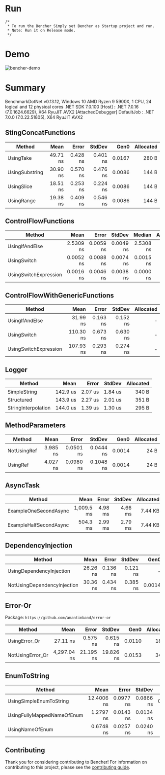 # Run
    /*
     * To run the Bencher Simply set Bencher as Startup project and run.
     * Note: Run it on Release mode.
     */

# Demo
![bencher-demo](https://github.com/SaileshBK/Bencher/assets/101400043/bede4256-912e-450c-8a7c-5c9b26767e78)

# Summary
BenchmarkDotNet v0.13.12, Windows 10
AMD Ryzen 9 5900X, 1 CPU, 24 logical and 12 physical cores
.NET SDK 7.0.100
  [Host]     : .NET 7.0.16 (7.0.1624.6629), X64 RyuJIT AVX2 [AttachedDebugger]
  DefaultJob : .NET 7.0.0 (7.0.22.51805), X64 RyuJIT AVX2

## StingConcatFunctions

| Method              | Mean     | Error    | StdDev   | Gen0   | Allocated |
|-------------------- |---------:|---------:|---------:|-------:|----------:|
| UsingTake      | 49.71 ns | 0.428 ns | 0.401 ns | 0.0167 |     280 B |
| UsingSubstring | 30.90 ns | 0.570 ns | 0.476 ns | 0.0086 |     144 B |
| UsingSlice     | 18.51 ns | 0.253 ns | 0.224 ns | 0.0086 |     144 B |
| UsingRange     | 19.38 ns | 0.409 ns | 0.546 ns | 0.0086 |     144 B |


## ControlFlowFunctions

| Method                     | Mean      | Error     | StdDev    | Median    | Allocated |
|--------------------------- |----------:|----------:|----------:|----------:|----------:|
| UsingIfAndElse        | 2.5309 ns | 0.0059 ns | 0.0049 ns | 2.5308 ns |         - |
| UsingSwitch           | 0.0052 ns | 0.0088 ns | 0.0074 ns | 0.0015 ns |         - |
| UsingSwitchExpression | 0.0016 ns | 0.0046 ns | 0.0038 ns | 0.0000 ns |         - |

## ControlFlowWithGenericFunctions

| Method                     | Mean      | Error    | StdDev   | Allocated |
|--------------------------- |----------:|---------:|---------:|----------:|
| UsingIfAndElse        |  31.99 ns | 0.163 ns | 0.152 ns |         - |
| UsingSwitch           | 110.30 ns | 0.673 ns | 0.630 ns |         - |
| UsingSwitchExpression | 107.93 ns | 0.293 ns | 0.274 ns |         - |

## Logger

| Method              | Mean     | Error   | StdDev  | Allocated |
|-------------------- |---------:|--------:|--------:|----------:|
| SimpleString        | 142.9 us | 2.07 us | 1.84 us |     340 B |
| Structured          | 143.9 us | 2.27 us | 2.01 us |     351 B |
| StringInterpolation | 144.0 us | 1.39 us | 1.30 us |     295 B |

## MethodParameters

| Method           | Mean     | Error     | StdDev    | Gen0   | Allocated |
|----------------- |---------:|----------:|----------:|-------:|----------:|
| NotUsingRef | 3.985 ns | 0.0501 ns | 0.0444 ns | 0.0014 |      24 B |
| UsingRef    | 4.027 ns | 0.0980 ns | 0.1048 ns | 0.0014 |      24 B |

## AsyncTask

| Method       | Mean       | Error   | StdDev  | Allocated |
|------------- |-----------:|--------:|--------:|----------:|
| ExampleOneSecondAsync | 1,009.5 ms | 4.98 ms | 4.66 ms |   7.44 KB |
| ExampleHalfSecondAsync |   504.3 ms | 2.99 ms | 2.79 ms |   7.44 KB |

## DependencyInjection

| Method                      | Mean     | Error    | StdDev   | Gen0   | Allocated |
|---------------------------- |---------:|---------:|---------:|-------:|----------:|
| UsingDependencyInjection    | 26.26 ns | 0.136 ns | 0.121 ns |      - |         - |
| NotUsingDependencyInjection | 30.36 ns | 0.434 ns | 0.385 ns | 0.0014 |      24 B |

## Error-Or
 Package: `https://github.com/amantinband/error-or`

| Method           | Mean        | Error     | StdDev    | Gen0   | Allocated |
|----------------- |------------:|----------:|----------:|-------:|----------:|
| UsingError_Or    |    27.11 ns |  0.575 ns |  0.615 ns | 0.0110 |     184 B |
| NotUsingError_Or | 4,297.04 ns | 21.195 ns | 19.826 ns | 0.0153 |     344 B |

## EnumToString
| Method                     | Mean       | Error     | StdDev    | Gen0   | Allocated |
|--------------------------- |-----------:|----------:|----------:|-------:|----------:|
| UsingSimpleEnumToString    | 12.4006 ns | 0.0977 ns | 0.0866 ns | 0.0014 |      24 B |
| UsingFullyMappedNameOfEnum |  1.2797 ns | 0.0143 ns | 0.0134 ns |      - |         - |
| UsingNameOfEnum            |  0.6748 ns | 0.0257 ns | 0.0240 ns |      - |         - |


## Contributing
Thank you for considering contributing to Bencher! 
For information on contributing to this project, please see the [contributing guide](.github/CONTRIBUTING.md).